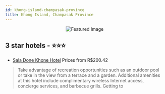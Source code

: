 ```yaml
---
id: khong-island-champasak-province
title: Khong Island, Champasak Province
---
```


<center><img src="https://i.travelapi.com/hotels/13000000/12330000/12322500/12322401/9617d922_z.jpg" alt="Featured Image" /></center>


##  3 star hotels - ⭐️⭐️⭐️

-    [Sala Done Khone Hotel](https://us.hurb.com/hotels/khong-island/sala-done-khone-hotel-JNP-JP374959?cmp=18055) Prices from R$200.42
   > Take advantage of recreation opportunities such as an outdoor pool or take in the view from a terrace and a garden. Additional amenities at this hotel include complimentary wireless Internet access, concierge services, and barbecue grills. Getting to
